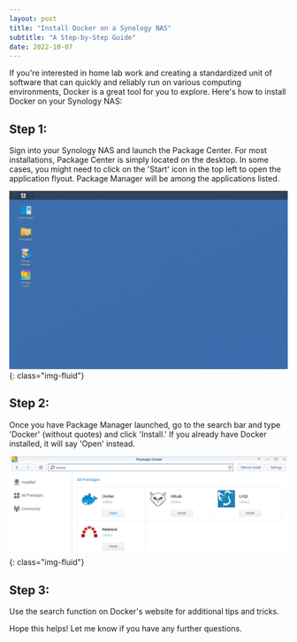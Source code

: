 ```yaml
---
layout: post
title: "Install Docker on a Synology NAS"
subtitle: "A Step-by-Step Guide"
date: 2022-10-07
---
```


If you're interested in home lab work and creating a standardized unit of software that can quickly and reliably run on various computing environments, Docker is a great tool for you to explore. Here's how to install Docker on your Synology NAS:

## Step 1:

Sign into your Synology NAS and launch the Package Center. For most installations, Package Center is simply located on the desktop. In some cases, you might need to click on the 'Start' icon in the top left to open the application flyout. Package Manager will be among the applications listed.

![screenshot of the synology landing page after logging in](/assets/jpg/2022/synology/2022-10-07-launch-package-center.png){: class="img-fluid"}

## Step 2:

Once you have Package Manager launched, go to the search bar and type 'Docker' (without quotes) and click 'Install.' If you already have Docker installed, it will say 'Open' instead.

![screenshot of the package center](/assets/jpg/2022/synology/2022-10-07-docker-install.png){: class="img-fluid"}

## Step 3:

Use the search function on Docker's website for additional tips and tricks.

Hope this helps! Let me know if you have any further questions.
